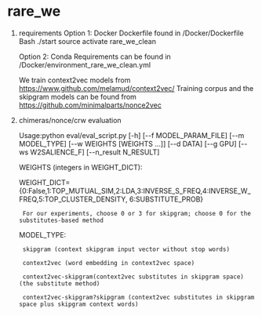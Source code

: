 # rare_we

1. requirements
   Option 1: Docker
   Dockerfile found in /Docker/Dockerfile
   Bash ./start
   source activate rare_we_clean
   
   Option 2: Conda
   Requirements can be found in /Docker/environment_rare_we_clean.yml
		

   We train context2vec models from https://www.github.com/melamud/context2vec/
   Training corpus and the skipgram models can be found from https://github.com/minimalparts/nonce2vec

2. chimeras/nonce/crw evaluation

    Usage:python eval/eval_script.py [-h] [--f MODEL_PARAM_FILE] [--m MODEL_TYPE]
                      [--w WEIGHTS [WEIGHTS ...]] [--d DATA] [--g GPU]
                      [--ws W2SALIENCE_F] [--n_result N_RESULT]
                     

  

    WEIGHTS (integers in WEIGHT_DICT):
        
	WEIGHT_DICT={0:False,1:TOP_MUTUAL_SIM,2:LDA,3:INVERSE_S_FREQ,4:INVERSE_W_FREQ,5:TOP_CLUSTER_DENSITY, 6:SUBSTITUTE_PROB}

        For our experiments, choose 0 or 3 for skipgram; choose 0 for the substitutes-based method



    MODEL_TYPE:
    
        skipgram (context skipgram input vector without stop words)
        
        context2vec (word embedding in context2vec space)
        
        context2vec-skipgram(context2vec substitutes in skipgram space) (the substitute method)
        
        context2vec-skipgram?skipgram (context2vec substitutes in skipgram space plus skipgram context words)








